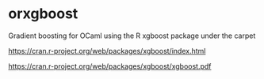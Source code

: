 # orxgboost
Gradient boosting for OCaml using the R xgboost package under the carpet

https://cran.r-project.org/web/packages/xgboost/index.html

https://cran.r-project.org/web/packages/xgboost/xgboost.pdf
